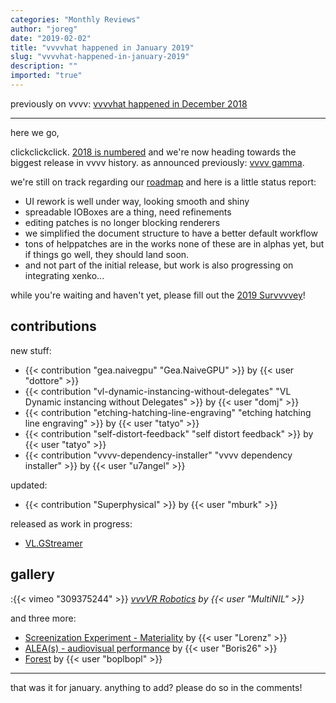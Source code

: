 ```yaml
---
categories: "Monthly Reviews"
author: "joreg"
date: "2019-02-02"
title: "vvvvhat happened in January 2019"
slug: "vvvvhat-happened-in-january-2019"
description: ""
imported: "true"
---
```



previously on vvvv: [vvvvhat happened in December 2018](/blog/2019/vvvvhat-happened-in-december-2018)

---

here we go, 

clickclickclick. [2018 is numbered](/blog/2019/vvvv-in-numbers-2018) and we're now heading towards the biggest release in vvvv history. as announced previously: [vvvv gamma](/blog/2018/the-road-to-gamma).

we're still on track regarding our [roadmap](https://betadocs.vvvv.org/roadmap.html) and here is a little status report:
- UI rework is well under way, looking smooth and shiny
- spreadable IOBoxes are a thing, need refinements
- editing patches is no longer blocking renderers
- we simplified the document structure to have a better default workflow
- tons of helppatches are in the works
none of these are in alphas yet, but if things go well, they should land soon.
- and not part of the initial release, but work is also progressing on integrating xenko...

while you're waiting and haven't yet, please fill out the [2019 Survvvvey](https://goo.gl/forms/g3t6gwSwUfZwMOyd2)!

##  contributions
<!--{SPLIT()}-->
new stuff:
- {{< contribution "gea.naivegpu" "Gea.NaiveGPU" >}} by {{< user "dottore" >}}
- {{< contribution "vl-dynamic-instancing-without-delegates" "VL Dynamic instancing without Delegates" >}} by {{< user "domj" >}}
- {{< contribution "etching-hatching-line-engraving" "etching hatching line engraving" >}} by {{< user "tatyo" >}}
- {{< contribution "self-distort-feedback" "self distort feedback" >}} by {{< user "tatyo" >}}
- {{< contribution "vvvv-dependency-installer" "vvvv dependency installer" >}} by {{< user "u7angel" >}}
<!--~~~-->
updated:
- {{< contribution "Superphysical" >}} by {{< user "mburk" >}}

released as work in progress:
- [VL.GStreamer](https://discourse.vvvv.org/t/gstreamer-video-playback-in-vl/16612)
<!--{SPLIT}-->

##  gallery
:{{< vimeo "309375244" >}}
*[vvvVR Robotics](/blog/vvvvr%20robotics) by {{< user "MultiNIL" >}}*

and three more:
- [Screenization Experiment - Materiality](/blog/screenization-experiment-materiality) by {{< user "Lorenz" >}}
- [ALEA(s) - audiovisual performance](/blog/alea(s)-audiovisual-performance) by {{< user "Boris26" >}}
- [Forest](https://vimeo.com/311857556) by {{< user "boplbopl" >}}

---

that was it for january. anything to add? please do so in the comments!



